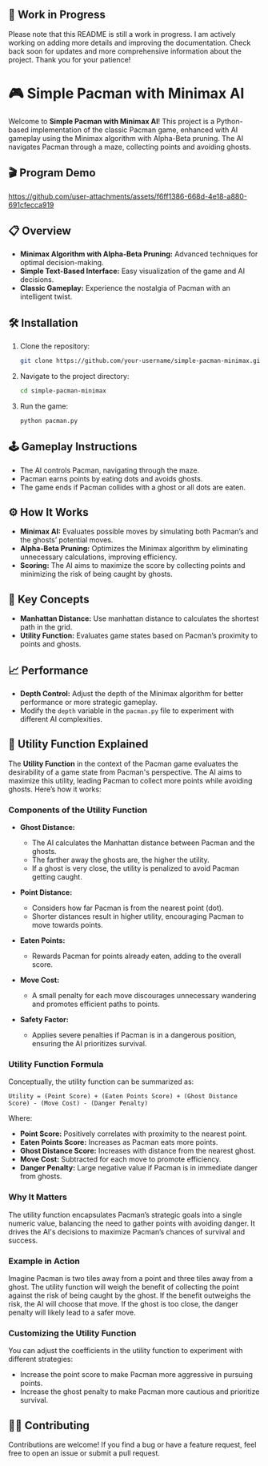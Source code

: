 ## 🚧 Work in Progress

Please note that this README is still a work in progress. I am actively working on adding more details and improving the documentation. Check back soon for updates and more comprehensive information about the project. Thank you for your patience!


# 🎮 Simple Pacman with Minimax AI

Welcome to **Simple Pacman with Minimax AI**! This project is a Python-based implementation of the classic Pacman game, enhanced with AI gameplay using the Minimax algorithm with Alpha-Beta pruning. The AI navigates Pacman through a maze, collecting points and avoiding ghosts.

## 🎬 Program Demo 

https://github.com/user-attachments/assets/f6ff1386-668d-4e18-a880-691cfecca919



## 📋 Overview

- **Minimax Algorithm with Alpha-Beta Pruning:** Advanced techniques for optimal decision-making.
- **Simple Text-Based Interface:** Easy visualization of the game and AI decisions.
- **Classic Gameplay:** Experience the nostalgia of Pacman with an intelligent twist.

## 🛠️ Installation

1. Clone the repository:
    ```bash
    git clone https://github.com/your-username/simple-pacman-minimax.git
    ```

2. Navigate to the project directory:
    ```bash
    cd simple-pacman-minimax
    ```

3. Run the game:
    ```bash
    python pacman.py
    ```

## 🕹️ Gameplay Instructions

- The AI controls Pacman, navigating through the maze.
- Pacman earns points by eating dots and avoids ghosts.
- The game ends if Pacman collides with a ghost or all dots are eaten.

## ⚙️ How It Works

- **Minimax AI:** Evaluates possible moves by simulating both Pacman’s and the ghosts’ potential moves.
- **Alpha-Beta Pruning:** Optimizes the Minimax algorithm by eliminating unnecessary calculations, improving efficiency.
- **Scoring:** The AI aims to maximize the score by collecting points and minimizing the risk of being caught by ghosts.

## 🧠 Key Concepts

- **Manhattan Distance:** Use manhattan distance to calculates the shortest path in the grid.
- **Utility Function:** Evaluates game states based on Pacman’s proximity to points and ghosts.

## 📈 Performance

- **Depth Control:** Adjust the depth of the Minimax algorithm for better performance or more strategic gameplay.
- Modify the `depth` variable in the `pacman.py` file to experiment with different AI complexities.


## 🧠 Utility Function Explained

The **Utility Function** in the context of the Pacman game evaluates the desirability of a game state from Pacman's perspective. The AI aims to maximize this utility, leading Pacman to collect more points while avoiding ghosts. Here’s how it works:

### Components of the Utility Function

- **Ghost Distance:** 
    - The AI calculates the Manhattan distance between Pacman and the ghosts.
    - The farther away the ghosts are, the higher the utility.
    - If a ghost is very close, the utility is penalized to avoid Pacman getting caught.

- **Point Distance:** 
    - Considers how far Pacman is from the nearest point (dot).
    - Shorter distances result in higher utility, encouraging Pacman to move towards points.

- **Eaten Points:** 
    - Rewards Pacman for points already eaten, adding to the overall score.

- **Move Cost:** 
    - A small penalty for each move discourages unnecessary wandering and promotes efficient paths to points.

- **Safety Factor:** 
    - Applies severe penalties if Pacman is in a dangerous position, ensuring the AI prioritizes survival.

### Utility Function Formula

Conceptually, the utility function can be summarized as:

```plaintext
Utility = (Point Score) + (Eaten Points Score) + (Ghost Distance Score) - (Move Cost) - (Danger Penalty)
```

Where:

- **Point Score:** Positively correlates with proximity to the nearest point.
- **Eaten Points Score:** Increases as Pacman eats more points.
- **Ghost Distance Score:** Increases with distance from the nearest ghost.
- **Move Cost:** Subtracted for each move to promote efficiency.
- **Danger Penalty:** Large negative value if Pacman is in immediate danger from ghosts.

### Why It Matters

The utility function encapsulates Pacman’s strategic goals into a single numeric value, balancing the need to gather points with avoiding danger. It drives the AI's decisions to maximize Pacman’s chances of survival and success.

### Example in Action

Imagine Pacman is two tiles away from a point and three tiles away from a ghost. The utility function will weigh the benefit of collecting the point against the risk of being caught by the ghost. If the benefit outweighs the risk, the AI will choose that move. If the ghost is too close, the danger penalty will likely lead to a safer move.

### Customizing the Utility Function

You can adjust the coefficients in the utility function to experiment with different strategies:

- Increase the point score to make Pacman more aggressive in pursuing points.
- Increase the ghost penalty to make Pacman more cautious and prioritize survival.
  

## 👨‍💻 Contributing

Contributions are welcome! If you find a bug or have a feature request, feel free to open an issue or submit a pull request.
